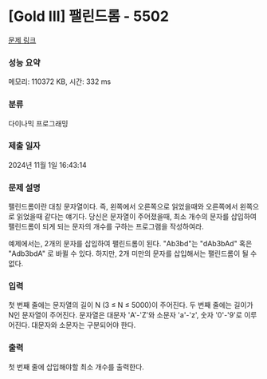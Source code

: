 # [Gold III] 팰린드롬 - 5502 

[문제 링크](https://www.acmicpc.net/problem/5502) 

### 성능 요약

메모리: 110372 KB, 시간: 332 ms

### 분류

다이나믹 프로그래밍

### 제출 일자

2024년 11월 1일 16:43:14

### 문제 설명

<p>팰린드롬이란 대칭 문자열이다. 즉, 왼쪽에서 오른쪽으로 읽었을때와 오른쪽에서 왼쪽으로 읽었을때 같다는 얘기다. 당신은 문자열이 주어졌을때, 최소 개수의 문자를 삽입하여 팰린드롬이 되게 되는 문자의 개수를 구하는 프로그램을 작성하여라.</p>

<p>예제에서는, 2개의 문자를 삽입하여 팰린드롬이 된다. "Ab3bd"는 "dAb3bAd" 혹은 "Adb3bdA" 로 바뀔 수 있다. 하지만, 2개 미만의 문자를 삽입해서는 팰린드롬이 될 수 없다.</p>

### 입력 

 <p>첫 번째 줄에는 문자열의 길이 N (3 ≤ N ≤ 5000)이 주어진다. 두 번째 줄에는 길이가 N인 문자열이 주어진다. 문자열은 대문자 'A'-'Z'와 소문자 'a'-'z', 숫자 '0'-'9'로 이루어진다. 대문자와 소문자는 구분되어야 한다.</p>

### 출력 

 <p>첫 번째 줄에 삽입해야할 최소 개수를 출력한다.</p>

